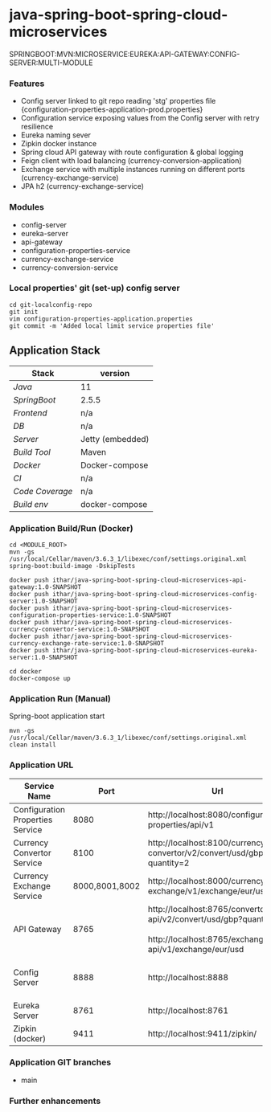 # java-spring-boot-spring-cloud-microservices
SPRINGBOOT:MVN:MICROSERVICE:EUREKA:API-GATEWAY:CONFIG-SERVER:MULTI-MODULE

### Features
- Config server linked to git repo reading 'stg' properties file {configuration-properties-application-prod.properties}
- Configuration service exposing values from the Config server with retry resilience
- Eureka naming sever
- Zipkin docker instance   
- Spring cloud API gateway with route configuration & global logging
- Feign client with load balancing (currency-conversion-application)
- Exchange service with multiple instances running on different ports (currency-exchange-service)
- JPA h2 (currency-exchange-service)

### Modules 
- config-server
- eureka-server
- api-gateway  
- configuration-properties-service
- currency-exchange-service  
- currency-conversion-service

### Local properties' git (set-up) config server
``` 
cd git-localconfig-repo
git init 
vim configuration-properties-application.properties
git commit -m 'Added local limit service properties file'
```

## Application Stack

Stack  | version |
--- | --- |  
*Java* | 11
*SpringBoot* |  2.5.5
*Frontend* | n/a
*DB* | n/a
*Server* | Jetty (embedded)
*Build Tool* | Maven
*Docker* | Docker-compose
*CI* | n/a
*Code Coverage* | n/a
*Build env* | docker-compose

### Application Build/Run (Docker)

```
cd <MODULE_ROOT> 
mvn -gs /usr/local/Cellar/maven/3.6.3_1/libexec/conf/settings.original.xml spring-boot:build-image -DskipTests

docker push ithar/java-spring-boot-spring-cloud-microservices-api-gateway:1.0-SNAPSHOT 
docker push ithar/java-spring-boot-spring-cloud-microservices-config-server:1.0-SNAPSHOT
docker push ithar/java-spring-boot-spring-cloud-microservices-configuration-properties-service:1.0-SNAPSHOT
docker push ithar/java-spring-boot-spring-cloud-microservices-currency-convertor-service:1.0-SNAPSHOT
docker push ithar/java-spring-boot-spring-cloud-microservices-currency-exchange-rate-service:1.0-SNAPSHOT
docker push ithar/java-spring-boot-spring-cloud-microservices-eureka-server:1.0-SNAPSHOT

cd docker 
docker-compose up
```

### Application Run (Manual)
Spring-boot application start 

`mvn -gs /usr/local/Cellar/maven/3.6.3_1/libexec/conf/settings.original.xml clean install`

### Application URL
Service Name | Port | Url | Supporting Url
--- | --- | --- |--- |
Configuration Properties Service | 8080 | http://localhost:8080/configuration-properties/api/v1 |
Currency Convertor Service | 8100 | http://localhost:8100/currency-convertor/v2/convert/usd/gbp?quantity=2 | http://localhost:8100/currency-convertor/v1/convert/usd/gbp?quantity=2
Currency Exchange Service | 8000,8001,8002 | http://localhost:8000/currency-exchange/v1/exchange/eur/usd | http://localhost:8000/h2-console/
API Gateway | 8765 | http://localhost:8765/convertor-api/v2/convert/usd/gbp?quantity=2 <br /><br /> http://localhost:8765/exchanger-api/v1/exchange/eur/usd | http://localhost:8765/actuator/health 
Config Server | 8888 | http://localhost:8888 | http://localhost:8888/configuration-properties-application/default <b/> http://localhost:8888/configuration-properties-application/stg
Eureka Server | 8761 | http://localhost:8761 |
Zipkin (docker) | 9411 |  http://localhost:9411/zipkin/
  

### Application GIT branches
- main

### Further enhancements 